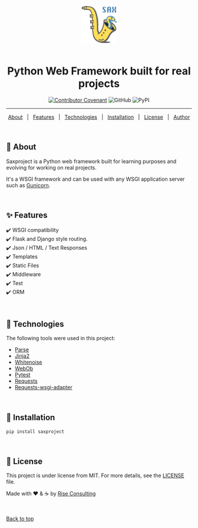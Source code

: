 <div align="center" id="top">
  <img src=".github/sax.png" alt="Sax" height="100px"/>
</div>

<br />

<h1 align="center">Python Web Framework built for real projects</h1>

<div align="center">

[![Contributor Covenant](https://img.shields.io/badge/Contributor%20Covenant-2.1-4baaaa.svg)](code_of_conduct.md)
![GitHub](https://img.shields.io/github/license/rise-consulting/saxproject)
![PyPI](https://img.shields.io/pypi/v/saxproject.svg)

</div>

<hr>

<p align="center">
  <a href="#about">About</a> &#xa0; | &#xa0;
  <a href="#features">Features</a> &#xa0; | &#xa0;
  <a href="#technologies">Technologies</a> &#xa0; | &#xa0;
  <a href="#installation">Installation</a> &#xa0; | &#xa0;
  <a href="#license">License</a> &#xa0; | &#xa0;
  <a href="https://github.com/max-bertinetti" target="_blank">Author</a>
</p>

&#xa0;

## 🎯 About

Saxproject is a Python web framework built for learning purposes and evolving for working on real projects.

It's a WSGI framework and can be used with any WSGI application server such as [Gunicorn](https://gunicorn.org/).

&#xa0;

## ✨ Features

✔️ WSGI compatibility\
✔️ Flask and Django style routing.\
✔️ Json / HTML / Text Responses\
✔️ Templates\
✔️ Static Files\
✔️ Middleware\
✔️ Test\
✔️ ORM

&#xa0;

## 🚀 Technologies

The following tools were used in this project:

- [Parse](https://pypi.org/project/parse/)
- [Jinja2](https://pypi.org/project/Jinja2/)
- [Whitenoise](https://pypi.org/project/whitenoise/)
- [WebOb](https://pypi.org/project/WebOb/)
- [Pytest](https://pypi.org/project/pytest/)
- [Requests](https://pypi.org/project/requests/)
- [Requests-wsgi-adapter](https://pypi.org/project/requests-wsgi-adapter/)

&#xa0;

## 🏁 Installation

```shell
pip install saxproject
```

&#xa0;

## 📝 License

This project is under license from MIT. For more details, see the [LICENSE](LICENSE.md) file.

Made with ❤️ & ☕ by <a href="https://github.com/rise-consulting" target="_blank">Rise Consulting</a>

&#xa0;

<a href="#top">Back to top</a>
